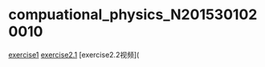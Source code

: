 # compuational_physics_N2015301020010
[exercise1](https://github.com/wsdymyp/compuational_physics_N2015301020010/blob/master/Exercise1)
[exercise2.1](https://github.com/wsdymyp/compuational_physics_N2015301020010/blob/master/Exercise1)
[exercise2.2视频](

